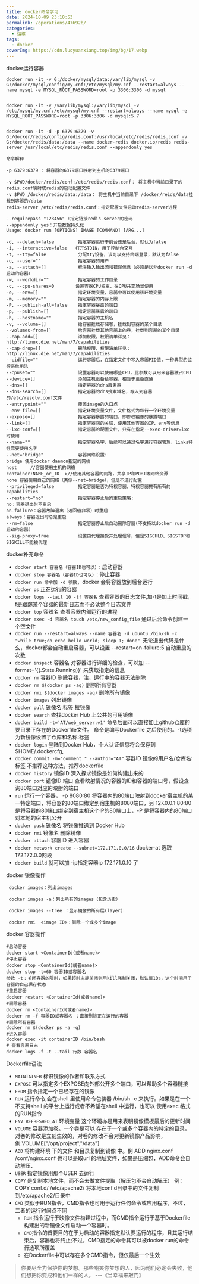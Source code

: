 ```yaml
---
title: docker命令学习
date: 2024-10-09 23:10:53
permalink: /operations/47692b/
categories:
  - 运维
tags:
  - docker
coverImg: https://cdn.luoyuanxiang.top/img/bg/17.webp
---
```

docker运行容器

```shell
docker run -it -v G:/docker/mysql/data:/var/lib/mysql -v G:/docker/mysql/config/my.cnf:/etc/mysql/my.cnf --restart=always --name mysql -e MYSQL_ROOT_PASSWORD=root -p 3306:3306 -d mysql


docker run -it -v /var/lib/mysql:/var/lib/mysql -v /etc/mysql/my.cnf:/etc/mysql/my.cnf --restart=always --name mysql -e MYSQL_ROOT_PASSWORD=root -p 3306:3306 -d mysql:5.7


docker run -it -d -p 6379:6379 -v G:/docker/redis/config/redis.conf:/usr/local/etc/redis/redis.conf -v G:/docker/redis/data:/data --name docker-redis docker.io/redis redis-server /usr/local/etc/redis/redis.conf --appendonly yes

命令解释

-p 6379:6379 : 将容器的6379端口映射到主机的6379端口

-v $PWD/docker/redis/conf:/etc/redis/redis.conf： 将主机中当前目录下的redis.conf映射成redis的启动配置文件
-v $PWD /docker/redis/data:/data： 将主机中当前目录下 /docker/reids/data挂载到容器的/data
redis-server /etc/redis/redis.conf：指定配置文件启动redis-server进程

--requirepass "123456" :指定链接redis-server的密码
--appendonly yes：开启数据持久化
Usage: docker run [OPTIONS] IMAGE [COMMAND] [ARG...]

-d, --detach=false         指定容器运行于前台还是后台，默认为false   
-i, --interactive=false   打开STDIN，用于控制台交互  
-t, --tty=false            分配tty设备，该可以支持终端登录，默认为false  
-u, --user=""              指定容器的用户  
-a, --attach=[]            标准输入输出流和错误信息（必须是以非docker run -d启动的容器）
-w, --workdir=""           指定容器的工作目录
-c, --cpu-shares=0        设置容器CPU权重，在CPU共享场景使用  
-e, --env=[]               指定环境变量，容器中可以使用该环境变量  
-m, --memory=""            指定容器的内存上限  
-P, --publish-all=false    指定容器暴露的端口  
-p, --publish=[]           指定容器暴露的端口
-h, --hostname=""          指定容器的主机名  
-v, --volume=[]            给容器挂载存储卷，挂载到容器的某个目录  
--volumes-from=[]          给容器挂载其他容器上的卷，挂载到容器的某个目录
--cap-add=[]               添加权限，权限清单详见：http://linux.die.net/man/7/capabilities  
--cap-drop=[]              删除权限，权限清单详见：http://linux.die.net/man/7/capabilities  
--cidfile=""               运行容器后，在指定文件中写入容器PID值，一种典型的监控系统用法  
--cpuset=""                设置容器可以使用哪些CPU，此参数可以用来容器独占CPU  
--device=[]                添加主机设备给容器，相当于设备直通  
--dns=[]                   指定容器的dns服务器  
--dns-search=[]            指定容器的dns搜索域名，写入到容器的/etc/resolv.conf文件  
--entrypoint=""            覆盖image的入口点  
--env-file=[]              指定环境变量文件，文件格式为每行一个环境变量  
--expose=[]                指定容器暴露的端口，即修改镜像的暴露端口  
--link=[]                  指定容器间的关联，使用其他容器的IP、env等信息  
--lxc-conf=[]              指定容器的配置文件，只有在指定--exec-driver=lxc时使用  
--name=""                  指定容器名字，后续可以通过名字进行容器管理，links特性需要使用名字  
--net="bridge"             容器网络设置:
bridge 使用docker daemon指定的网桥     
host     //容器使用主机的网络  
container:NAME_or_ID  >//使用其他容器的网路，共享IP和PORT等网络资源  
none 容器使用自己的网络（类似--net=bridge），但是不进行配置
--privileged=false         指定容器是否为特权容器，特权容器拥有所有的capabilities  
--restart="no"             指定容器停止后的重启策略:
no：容器退出时不重启  
on-failure：容器故障退出（返回值非零）时重启
always：容器退出时总是重启  
--rm=false                 指定容器停止后自动删除容器(不支持以docker run -d启动的容器)  
--sig-proxy=true           设置由代理接受并处理信号，但是SIGCHLD、SIGSTOP和SIGKILL不能被代理
```

docker补充命令

* `docker start 容器名（容器ID也可以）`: 启动容器
* `docker stop 容器名（容器ID也可以）`: 停止容器
* `docker run 命令加 -d 参数`，docker 会将容器放到后台运行
* `docker ps` 正在运行的容器
* `docker logs --tail 10 -tf 容器名` 查看容器的日志文件,加-t是加上时间戳，f是跟踪某个容器的最新日志而不必读整个日志文件
* `docker top` 容器名 查看容器内部运行的进程
* `docker exec -d 容器名 touch /etc/new_config_file` 通过后台命令创建一个空文件
* `docker run --restart=always --name 容器名 -d ubuntu /bin/sh -c "while true;do echo hello world; sleep 1; done" `无论退出代码是什么，docker都会自动重启容器，可以设置 --restart=on-failure:5 自动重启的次数
* `docker inspect` 容器名 对容器进行详细的检查，可以加 --format='{(.State.Running)}' 来获取指定的信息
* `docker rm` 容器ID 删除容器，注，运行中的容器无法删除
* `docker rm $(docker ps -aq)` 删除所有容器
* `docker rmi $(docker images -aq)` 删除所有镜像
* `docker images` 列出镜像
* `docker pull` 镜像名:标签 拉镜像
* `docker search` 查找docker Hub 上公共的可用镜像
* `docker build -t='AT/web_server:v1'` 命令后面可以直接加上github仓库的要目录下存在的Dockerfile文件。 命令是编写Dockerfile 之后使用的。-t选项为新镜像设置了仓库和名称:标签
* `docker login` 登陆到Docker Hub，个人认证信息将会保存到$HOME/.dockercfg,
* `docker commit -m="comment " --author="AT"` 容器ID 镜像的用户名/仓库名:标签 不推荐这种方法，推荐dockerfile
* `docker history` 镜像ID 深入探求镜像是如何构建出来的
* `docker port` 镜像ID 端口 查看映射情况的容器的ID和容器的端口号，假设查询80端口对应的映射的端口
* `run` 运行一个容器， -p 8080:80 将容器内的80端口映射到docker宿主机的某一特定端口，将容器的80端口绑定到宿主机的8080端口，另 127.0.0.1:80:80 是将容器的80端口绑定到宿主机这个IP的80端口上，-P 是将容器内的80端口对本地的宿主机公开
* `docker push` 镜像名 将镜像推送到 Docker Hub
* `docker rmi` 镜像名 删除镜像
* `docker attach` 容器ID 进入容器
* `docker network create --subnet=172.171.0.0/16` docker-at 选取172.172.0.0网段
* `docker build` 就可以加 -ip指定容器ip 172.171.0.10 了

docker 镜像操作

   

```shell
 docker images：列出images
    
 docker images -a：列出所有的images（包含历史）
    
 docker images --tree ：显示镜像的所有层(layer)
    
 docker rmi  <image ID>：删除一个或多个image
```

docker 容器操作

```shell
#启动容器
docker start <ContainerId(或者name)>
#停止容器
docker stop <ContainerId(或者name)>
docker stop -t=60 容器ID或容器名
参数 -t：关闭容器的限时，如果超时未能关闭则用kill强制关闭，默认值10s，这个时间用于容器的自己保存状态
#重启容器
docker restart <ContainerId(或者name)>
#删除容器
docker rm <ContainerId(或者name)>
docker rm -f 容器ID或容器名 ：直接删除正在运行的容器
#删除所有容器
docker rm $(docker ps -a -q)
#进入容器
docker exec -it containerID /bin/bash
# 查看容器日志
docker logs -f -t --tail 行数 容器名
```

Dockerfile语法

* `MAINTAINER` 标识镜像的作者和联系方式
* `EXPOSE` 可以指定多个EXPOSE向外部公开多个端口，可以帮助多个容器链接
* `FROM` 指令指定一个已经存在的镜像
* `RUN` 运行命令,会在shell 里使用命令包装器 /bin/sh -c 来执行。如果是在一个不支持shell 的平台上运行或者不希望在shell 中运行，也可以 使用exec 格式 的RUN指令
* `ENV REFRESHED_AT` 环境变量 这个环境亦是用来表明镜像模板最后的更新时间
* `VOLUME` 容器添加卷。一个卷是可以 存在于一个或多个容器内的特定的目录，对卷的修改是立刻生效的，对卷的修改不会对更新镜像产品影响，例:VOLUME["/opt/project","/data"]
* `ADD` 将构建环境 下的文件 和目录复制到镜像 中。例 ADD nginx.conf /conf/nginx.conf 也可以是取url 的地址文件，如果是压缩包，ADD命令会自动解压、
* `USER` 指定镜像用那个USER 去运行
* `COPY` 是复制本地文件，而不会去做文件提取（解压包不会自动解压） 例：COPY conf.d/ /etc/apache2/ 将本地conf.d目录中的文件复制到/etc/apache2/目录中
* `CMD` 类似于RUN指令，CMD指令也可用于运行任何命令或应用程序，不过，二者的运行时间点不同
    * `RUN` 指令运行于映像文件构建过程中，而CMD指令运行于基于Dockerfile构建出的新镜像文件启动一个容器时。
    * `CMD`指令的首要目的在于为启动的容器指定默认要运行的程序，且其运行结束后，容器也将终止;不过，CMD指定的命令其可以被docker run的命令行选项所覆盖
    * 在Dockerfile中可以存在多个CMD指令，但仅最后一个生效

> 你要尽全力保护你的梦想。那些嘲笑你梦想的人，因为他们必定会失败，他们想把你变成和他们一样的人。 ---《当幸福来敲门》

